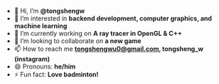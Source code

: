 - 👋 Hi, I’m **@tongshengw**
- 👀 I’m interested in **backend development, computer graphics, and machine learning**
- 🌱 I’m currently working on **A ray tracer in OpenGL & C++**
- 💞️ I’m looking to collaborate on **a new game**
- 📫 How to reach me **tongshengwu0@gmail.com, tongsheng_w (instagram)**
- 😄 Pronouns: **he/him**
- ⚡ Fun fact: **Love badminton!**

<!---
tongshengw/tongshengw is a ✨ special ✨ repository because its `README.md` (this file) appears on your GitHub profile.
You can click the Preview link to take a look at your changes.
--->
